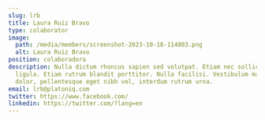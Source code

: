 ```yaml
---
slug: lrb
title: Laura Ruiz Bravo
type: colaborator
image:
  path: /media/members/screenshot-2023-10-18-114803.png
  alt: Laura Ruiz Bravo
position: colaboradora
description: Nulla dictum rhoncus sapien sed volutpat. Etiam nec sollicitudin
  ligula. Etiam rutrum blandit porttitor. Nulla facilisi. Vestibulum mauris
  dolor, pellentesque eget nibh vel, interdum rutrum urna.
email: lrb@platoniq.com
twitter: https://www.facebook.com/
linkedin: https://twitter.com/?lang=en
---
```

